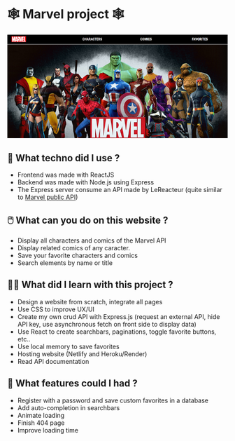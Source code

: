 # 🕸️ Marvel project 🕸️

[![homepage of Marvel website](https://github.com/Pops47/marvel-frontend/blob/main/src/assets/images/marvel-readme.png 'Go to Marvel website')](https://marvel-technical-test.netlify.app/)

## 🧰 What techno did I use ?

- Frontend was made with ReactJS
- Backend was made with Node.js using Express
- The Express server consume an API made by LeReacteur (quite similar to [Marvel public API](https://developer.marvel.com/))

## 🖱️ What can you do on this website ?

- Display all characters and comics of the Marvel API
- Display related comics of any caracter.
- Save your favorite characters and comics
- Search elements by name or title

## 👩‍💻 What did I learn with this project ?

- Design a website from scratch, integrate all pages
- Use CSS to improve UX/UI
- Create my own crud API with Express.js (request an external API, hide API key, use asynchronous fetch on front side to display data)
- Use React to create searchbars, paginations, toggle favorite buttons, etc..
- Use local memory to save favorites
- Hosting website (Netlify and Heroku/Render)
- Read API documentation

## 🚀 What features could I had ?

- Register with a password and save custom favorites in a database
- Add auto-completion in searchbars
- Animate loading
- Finish 404 page
- Improve loading time
